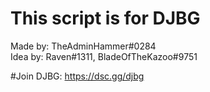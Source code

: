# This script is for DJBG<br />
Made by: TheAdminHammer#0284<br />
Idea by: Raven#1311, BladeOfTheKazoo#9751<br />

#Join DJBG: https://dsc.gg/djbg
